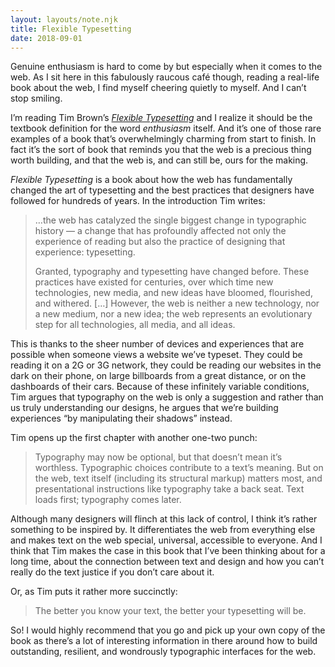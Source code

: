 ```yaml
---
layout: layouts/note.njk
title: Flexible Typesetting
date: 2018-09-01
---
```


Genuine enthusiasm is hard to come by but especially when it comes to the web. As I sit here in this fabulously raucous café though, reading a real-life book about the web, I find myself cheering quietly to myself. And I can’t stop smiling.

I’m reading Tim Brown’s [_Flexible Typesetting_](https://abookapart.com/products/flexible-typesetting) and I realize it should be the textbook definition for the word _enthusiasm_ itself. And it’s one of those rare examples of a book that’s overwhelmingly charming from start to finish. In fact it’s the sort of book that reminds you that the web is a precious thing worth building, and that the web is, and can still be, ours for the making.

_Flexible Typesetting_ is a book about how the web has fundamentally changed the art of typesetting and the best practices that designers have followed for hundreds of years. In the introduction Tim writes:

> …the web has catalyzed the single biggest change in typographic history — a change that has profoundly affected not only the experience of reading but also the practice of designing that experience: typesetting.
>
> Granted, typography and typesetting have changed before. These practices have existed for centuries, over which time new technologies, new media, and new ideas have bloomed, flourished, and withered. […] However, the web is neither a new technology, nor a new medium, nor a new idea; the web represents an evolutionary step for all technologies, all media, and all ideas.

This is thanks to the sheer number of devices and experiences that are possible when someone views a website we’ve typeset. They could be reading it on a 2G or 3G network, they could be reading our websites in the dark on their phone, on large billboards from a great distance, or on the dashboards of their cars. Because of these infinitely variable conditions, Tim argues that typography on the web is only a suggestion and rather than us truly understanding our designs, he argues that we’re building experiences “by manipulating their shadows” instead.

Tim opens up the first chapter with another one-two punch:

> Typography may now be optional, but that doesn’t mean it’s worthless. Typographic choices contribute to a text’s meaning. But on the web, text itself (including its structural markup) matters most, and presentational instructions like typography take a back seat. Text loads first; typography comes later.

Although many designers will flinch at this lack of control, I think it’s rather something to be inspired by. It differentiates the web from everything else and makes text on the web special, universal, accessible to everyone. And I think that Tim makes the case in this book that I’ve been thinking about for a long time, about the connection between text and design and how you can’t really do the text justice if you don’t care about it.

Or, as Tim puts it rather more succinctly:

> The better you know your text, the better your typesetting will be.

So! I would highly recommend that you go and pick up your own copy of the book as there’s a lot of interesting information in there around how to build outstanding, resilient, and wondrously typographic interfaces for the web.
